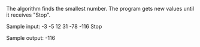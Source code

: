 The algorithm finds the smallest number. The program gets new values until it receives "Stop".

Sample input:
-3 
-5 
12 
31 
-78 
-116
Stop

Sample output: -116
